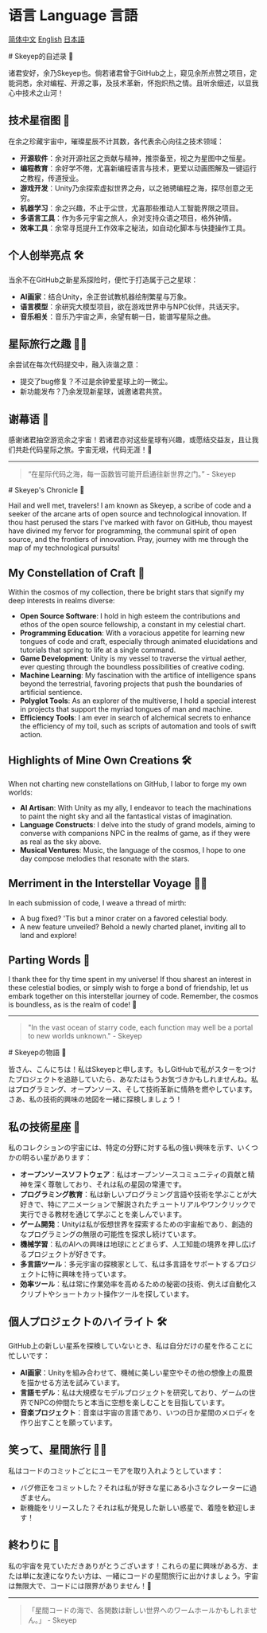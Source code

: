 # 语言 Language 言語

[简体中文](#ZH)
[English](#EN)
[日本語](#JP)

<span id="ZH"># Skeyep的自述录 🚀</span>

诸君安好，余乃Skeyep也。倘若诸君曾于GitHub之上，窥见余所点赞之项目，定能洞悉，余对编程、开源之事，及技术革新，怀抱炽热之情。且听余细述，以显我心中技术之山河！

## 技术星宿图 🌟

在余之珍藏宇宙中，璀璨星辰不计其数，各代表余心向往之技术领域：

- **开源软件**：余对开源社区之贡献与精神，推崇备至，视之为星图中之恒星。
- **编程教育**：余好学不倦，尤喜新编程语言与技术，更爱以动画图解及一键运行之教程，传道授业。
- **游戏开发**：Unity乃余探索虚拟世界之舟，以之驰骋编程之海，探尽创意之无穷。
- **机器学习**：余之兴趣，不止于尘世，尤喜那些推动人工智能界限之项目。
- **多语言工具**：作为多元宇宙之旅人，余对支持众语之项目，格外钟情。
- **效率工具**：余常寻觅提升工作效率之秘法，如自动化脚本与快捷操作工具。

## 个人创举亮点 🛠️

当余不在GitHub之新星系探险时，便忙于打造属于己之星球：

- **AI画家**：结合Unity，余正尝试教机器绘制繁星与万象。
- **语言模型**：余研究大模型项目，欲在游戏世界中与NPC伙伴，共话天宇。
- **音乐相关**：音乐乃宇宙之声，余望有朝一日，能谱写星际之曲。

## 星际旅行之趣 🚀😄

余尝试在每次代码提交中，融入诙谐之意：

- 提交了bug修复？不过是余钟爱星球上的一微尘。
- 新功能发布？乃余发现新星球，诚邀诸君共赏。

## 谢幕语 🌌

感谢诸君抽空游览余之宇宙！若诸君亦对这些星球有兴趣，或愿结交益友，且让我们共赴代码星际之旅。宇宙无垠，代码无涯！🌠

---
> “在星际代码之海，每一函数皆可能开启通往新世界之门。” - Skeyep

<span id="EN"># Skeyep's Chronicle 🚀</span>

Hail and well met, travelers! I am known as Skeyep, a scribe of code and a seeker of the arcane arts of open source and technological innovation. If thou hast perused the stars I've marked with favor on GitHub, thou mayest have divined my fervor for programming, the communal spirit of open source, and the frontiers of innovation. Pray, journey with me through the map of my technological pursuits!

## My Constellation of Craft 🌟

Within the cosmos of my collection, there be bright stars that signify my deep interests in realms diverse:

- **Open Source Software**: I hold in high esteem the contributions and ethos of the open source fellowship, a constant in my celestial chart.
- **Programming Education**: With a voracious appetite for learning new tongues of code and craft, especially through animated elucidations and tutorials that spring to life at a single command.
- **Game Development**: Unity is my vessel to traverse the virtual aether, ever questing through the boundless possibilities of creative coding.
- **Machine Learning**: My fascination with the artifice of intelligence spans beyond the terrestrial, favoring projects that push the boundaries of artificial sentience.
- **Polyglot Tools**: As an explorer of the multiverse, I hold a special interest in projects that support the myriad tongues of man and machine.
- **Efficiency Tools**: I am ever in search of alchemical secrets to enhance the efficiency of my toil, such as scripts of automation and tools of swift action.

## Highlights of Mine Own Creations 🛠️

When not charting new constellations on GitHub, I labor to forge my own worlds:

- **AI Artisan**: With Unity as my ally, I endeavor to teach the machinations to paint the night sky and all the fantastical vistas of imagination.
- **Language Constructs**: I delve into the study of grand models, aiming to converse with companions NPC in the realms of game, as if they were as real as the sky above.
- **Musical Ventures**: Music, the language of the cosmos, I hope to one day compose melodies that resonate with the stars.

## Merriment in the Interstellar Voyage 🚀😄

In each submission of code, I weave a thread of mirth:

- A bug fixed? 'Tis but a minor crater on a favored celestial body.
- A new feature unveiled? Behold a newly charted planet, inviting all to land and explore!

## Parting Words 🌌

I thank thee for thy time spent in my universe! If thou sharest an interest in these celestial bodies, or simply wish to forge a bond of friendship, let us embark together on this interstellar journey of code. Remember, the cosmos is boundless, as is the realm of code! 🌠

---
> "In the vast ocean of starry code, each function may well be a portal to new worlds unknown." - Skeyep

<span id="JP"># Skeyepの物語 🚀</span>

皆さん、こんにちは！私はSkeyepと申します。もしGitHubで私がスターをつけたプロジェクトを追跡していたら、あなたはもうお気づきかもしれませんね。私はプログラミング、オープンソース、そして技術革新に情熱を燃やしています。さあ、私の技術的興味の地図を一緒に探検しましょう！

## 私の技術星座 🌟

私のコレクションの宇宙には、特定の分野に対する私の強い興味を示す、いくつかの明るい星があります：

- **オープンソースソフトウェア**：私はオープンソースコミュニティの貢献と精神を深く尊敬しており、それは私の星図の常連です。
- **プログラミング教育**：私は新しいプログラミング言語や技術を学ぶことが大好きで、特にアニメーションで解説されたチュートリアルやワンクリックで実行できる教材を通じて学ぶことを楽しんでいます。
- **ゲーム開発**：Unityは私が仮想世界を探索するための宇宙船であり、創造的なプログラミングの無限の可能性を探求し続けています。
- **機械学習**：私のAIへの興味は地球にとどまらず、人工知能の境界を押し広げるプロジェクトが好きです。
- **多言語ツール**：多元宇宙の探検家として、私は多言語をサポートするプロジェクトに特に興味を持っています。
- **効率ツール**：私は常に作業効率を高めるための秘密の技術、例えば自動化スクリプトやショートカット操作ツールを探しています。

## 個人プロジェクトのハイライト 🛠️

GitHub上の新しい星系を探検していないとき、私は自分だけの星を作ることに忙しいです：

- **AI画家**：Unityを組み合わせて、機械に美しい星空やその他の想像上の風景を描かせる方法を試みています。
- **言語モデル**：私は大規模なモデルプロジェクトを研究しており、ゲームの世界でNPCの仲間たちと本当に空想を楽しむことを目指しています。
- **音楽プロジェクト**：音楽は宇宙の言語であり、いつの日か星間のメロディを作り出すことを願っています。

## 笑って、星間旅行 🚀😄

私はコードのコミットごとにユーモアを取り入れようとしています：

- バグ修正をコミットした？それは私が好きな星にある小さなクレーターに過ぎません。
- 新機能をリリースした？それは私が発見した新しい惑星で、着陸を歓迎します！

## 終わりに 🌌

私の宇宙を見ていただきありがとうございます！これらの星に興味がある方、または単に友達になりたい方は、一緒にコードの星間旅行に出かけましょう。宇宙は無限大で、コードには限界がありません！🌠

---
> 「星間コードの海で、各関数は新しい世界へのワームホールかもしれません。」 - Skeyep
